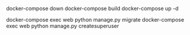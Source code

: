 docker-compose down
docker-compose build
docker-compose up -d

docker-compose exec web python manage.py migrate
docker-compose exec web python manage.py createsuperuser